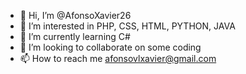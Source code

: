 - 👋 Hi, I’m @AfonsoXavier26
- 👀 I’m interested in PHP, CSS, HTML, PYTHON, JAVA
- 🌱 I’m currently learning C#
- 💞️ I’m looking to collaborate on some coding
- 📫 How to reach me afonsovlxavier@gmail.com


<!---
AfonsoXavier26/AfonsoXavier26 is a ✨ special ✨ repository because its `README.md` (this file) appears on your GitHub profile.
You can click the Preview link to take a look at your changes.
--->
